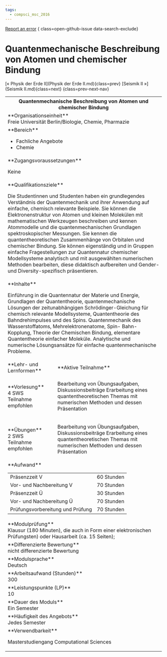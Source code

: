 ```yaml
---
tags:
  - compsci_msc_2016
---
```

[Report an error](https://github.com/SGSSGene/FUB-SUP/issues/new?title=Error%20in%20%22Quantenmechanische%20Beschreibung%20von%20Atomen%20und%20chemischer%20Bindung%22&body=There%20seems%20to%20be%20an%20error%20in%20module%20%22Quantenmechanische%20Beschreibung%20von%20Atomen%20und%20chemischer%20Bindung%22%2E%0A%0A%3CDescribe%20here%20a%20slightly%20more%20detailed%20description%20of%20what%20is%20wrong%3E&labels=bug)
{ class=open-github-issue data-search-exclude}

# Quantenmechanische Beschreibung von Atomen und chemischer Bindung

[« Physik der Erde II](Physik der Erde II.md){class=prev}
[Seismik II »](Seismik II.md){class=next}
{class=prev-next-nav}

<table markdown id="moduledesc">
<tr markdown class="moduledesc_head"><th colspan="2">Quantenmechanische Beschreibung von Atomen und chemischer Bindung </th></tr>
<tr markdown><td colspan="2">**Organisationseinheit**   <br>Freie Universität Berlin/Biologie, Chemie, Pharmazie</td></tr>

<tr markdown><td colspan="2">**Bereich**<br>


- Fachliche Angebote
- Chemie

</td></tr>

<tr markdown><td colspan="2">**Zugangsvoraussetzungen** <br>

Keine


</td></tr>
<tr markdown><td colspan="2">**Qualifikationsziele**    <br>

Die Studentinnen und Studenten haben ein grundlegendes Verständnis der
Quantenmechanik und ihrer Anwendung auf einfache, chemisch relevante
Beispiele. Sie können die Elektronenstruktur von Atomen und kleinen
Molekülen mit mathematischen Werkzeugen beschreiben und kennen Atommodelle
und die quantenmechanischen Grundlagen spektroskopischer Messungen. Sie
kennen die quantentheoretischen Zusammenhänge von Orbitalen und chemischer
Bindung. Sie können eigenständig und in Gruppen einfache Fragestellungen zur
Quantennatur chemischer Modellsysteme analytisch und mit ausgewählten
numerischen Methoden bearbeiten, diese didaktisch aufbereiten und Gender-
und Diversity-spezifisch präsentieren.


</td></tr>
<tr markdown><td colspan="2">**Inhalte**                <br>

Einführung in die Quantennatur der Materie und Energie, Grundlagen der
Quantentheorie, quantenmechanische Lösungen der zeitunabhängigen
Schrödinger-Gleichung für chemisch relevante Modellsysteme, Quantentheorie
des Bahndrehimpulses und des Spins. Quantenmechanik des Wasserstoffatoms,
Mehrelektronenatome, Spin- Bahn-Kopplung, Theorie der Chemischen Bindung,
elementare Quantentheorie einfacher Moleküle. Analytische und numerische
Lösungsansätze für einfache quantenmechanische Probleme.


</td></tr>

<tr markdown><td>**Lehr- und Lernformen**</td><td>**Aktive Teilnahme**</td></tr>
<tr markdown><td> **Vorlesung** <br>4 SWS <br> Teilnahme empfohlen</td><td>

Bearbeitung von Übungsaufgaben, Diskussionsbeiträge
Erarbeitung eines quantentheoretischen Themas mit numerischen Methoden und dessen Präsentation
</td></tr>
<tr markdown><td> **Übungen** <br>2 SWS <br> Teilnahme empfohlen</td><td>

Bearbeitung von Übungsaufgaben, Diskussionsbeiträge
Erarbeitung eines quantentheoretischen Themas mit numerischen Methoden und dessen Präsentation
</td></tr>
<tr markdown><td colspan="2">**Aufwand**                <br>
<table class="aufwand_table">
<tr><td>Präsenzzeit V</td><td>60 Stunden</td></tr>
<tr><td>Vor- und Nachbereitung V</td><td>70 Stunden</td></tr>
<tr><td>Präsenzzeit Ü</td><td>30 Stunden</td></tr>
<tr><td>Vor- und Nachbereitung Ü</td><td>70 Stunden</td></tr>
<tr><td>Prüfungsvorbereitung und Prüfung</td><td>70 Stunden</td></tr>
</table>

</td></tr>
<tr markdown><td colspan="2">**Modulprüfung**             <br>Klausur (180 Minuten), die auch in Form einer elektronischen Prüfungsten)
oder Hausarbeit (ca. 15 Seiten);


</td></tr>
<tr markdown><td colspan="2">**Differenzierte Bewertung** <br>nicht differenzierte Bewertung

</td></tr>
<tr markdown><td colspan="2">**Modulsprache**             <br>Deutsch</td></tr>
<tr markdown><td colspan="2">**Arbeitsaufwand (Stunden)** <br>300</td></tr>
<tr markdown><td colspan="2">**Leistungspunkte (LP)**     <br>10</td></tr>
<tr markdown><td colspan="2">**Dauer des Moduls**         <br>Ein Semester</td></tr>
<tr markdown><td colspan="2">**Häufigkeit des Angebots**  <br>Jedes Semester</td></tr>
<tr markdown><td colspan="2">**Verwendbarkeit**           <br>

Masterstudiengang Computational Sciences


</td></tr>

</table>
